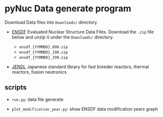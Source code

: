 # pyNuc Data generate program

Download Data files into `Downloads/` directory.

 * [ENSDF](http://www.nndc.bnl.gov/ensdf/)
 	Evaluated Nuclear Structure Data Files. Download the `.zip` file below and unzip it under the `Downloads/` directory.
    * `ensdf_{YYMMDD}_099.zip`
    * `ensdf_{YYMMDD}_199.zip`
    * `ensdf_{YYMMDD}_299.zip`

 * [JENDL](http://wwwndc.jaea.go.jp/jendl/j40/j40.html)
	Japanese standard library for fast breeder reactors, thermal reactors, fusion neutronics

## scripts

 * `run.py`: data file generate

 * `plot_modification_year.py`: show ENSDF data modification years graph

